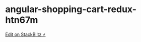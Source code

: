 # angular-shopping-cart-redux-htn67m

[Edit on StackBlitz ⚡️](https://stackblitz.com/edit/angular-shopping-cart-redux-htn67m)